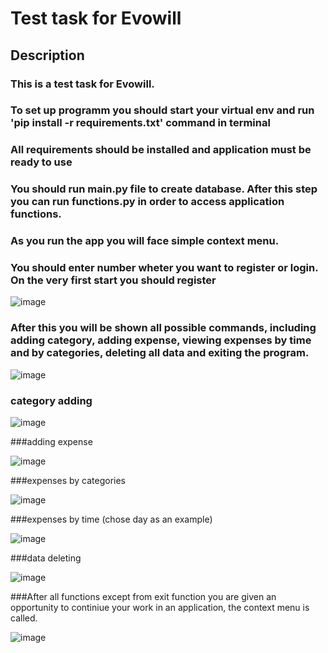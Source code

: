 # Test task for Evowill



## Description
### This is a test task for Evowill.

### To set up programm you should start your virtual env and run 'pip install -r requirements.txt' command in terminal
### All requirements should be installed and application must be ready to use

### You should run main.py file to create database. After this step you can run functions.py in order to access application functions.

### As you run the app you will face simple context menu.
### You should enter number wheter you want to register or login. On the very first start you should register
![image](https://user-images.githubusercontent.com/40731578/187968270-ef5ca9bb-85c0-4984-9edd-314019f9bff3.png)

### After this you will be shown all possible commands, including adding category, adding expense, viewing expenses by time and by categories, deleting all data and exiting the program.

![image](https://user-images.githubusercontent.com/40731578/187968717-fbe31d3a-90c3-48dd-b616-3caef661824d.png)

### category adding 

![image](https://user-images.githubusercontent.com/40731578/187968806-4a34b09b-6f17-42f9-bad8-a4c1585a8f61.png)

###adding expense 

![image](https://user-images.githubusercontent.com/40731578/187968929-dc8a5b95-4415-401b-920b-904b42fcbcc6.png)

###expenses by categories 

![image](https://user-images.githubusercontent.com/40731578/187969063-8f560c67-4431-46fe-8f83-19fc17cae1ce.png)


###expenses by time (chose day as an example)

![image](https://user-images.githubusercontent.com/40731578/187969152-e69481c5-2a3c-4932-beb1-fa0c62ea1c4f.png)

###data deleting 

![image](https://user-images.githubusercontent.com/40731578/187969266-061c1f5d-d09a-45e9-bb75-78f8a8623bed.png)

###After all functions except from exit function you are given an opportunity to continiue your work in an application, the context menu is called.

![image](https://user-images.githubusercontent.com/40731578/187969476-2a269f67-e763-497c-8d1a-74f99422844f.png)
